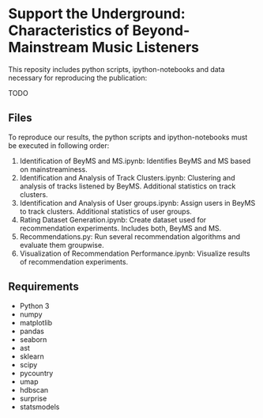 # Support the Underground: Characteristics of Beyond-Mainstream Music Listeners

This reposity includes python scripts, ipython-notebooks and data necessary for reproducing the publication:

TODO

## Files
To reproduce our results, the python scripts and ipython-notebooks must be executed in following order:

1. Identification of BeyMS and MS.ipynb: Identifies BeyMS and MS based on mainstreaminess. 
2. Identification and Analysis of Track Clusters.ipynb: Clustering and analysis of tracks listened by BeyMS. Additional statistics on track clusters.
3. Identification and Analysis of User groups.ipynb: Assign users in BeyMS to track clusters. Additional statistics of user groups.
4. Rating Dataset Generation.ipynb: Create dataset used for recommendation experiments. Includes both, BeyMS and MS.
5. Recommendations.py: Run several recommendation algorithms and evaluate them groupwise.
6. Visualization of Recommendation Performance.ipynb: Visualize results of recommendation experiments.

## Requirements
* Python 3
* numpy
* matplotlib
* pandas
* seaborn
* ast
* sklearn
* scipy
* pycountry
* umap
* hdbscan
* surprise
* statsmodels